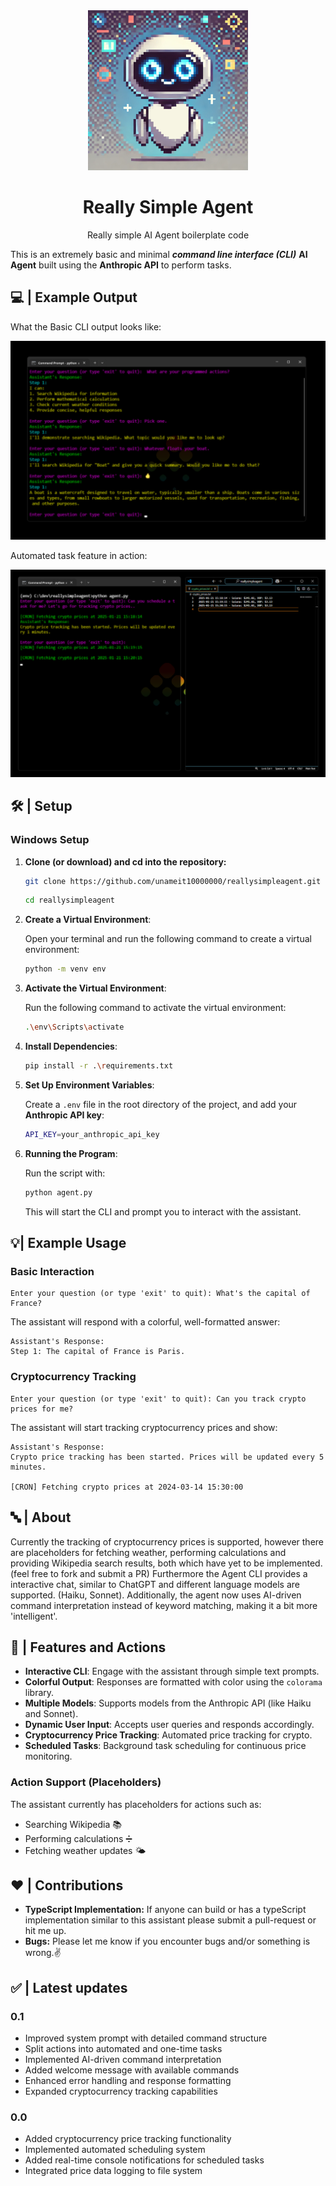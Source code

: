 <div align="center">
  <img src="images/rsag.png" alt="Really Simple AI Agent Image" width="256"/>
  <h1>Really Simple Agent</h1>
  <p>Really simple AI Agent boilerplate code</p>
</div>

This is an extremely basic and minimal ***command line interface (CLI)*** **AI Agent** built using the **Anthropic API** to perform tasks.

## 💻 | Example Output 

What the Basic CLI output looks like:

![Basic CLI Output](images/cli_output1.png)

Automated task feature in action:

![Crypto Tracking Output](images/cli_output2.png)

## 🛠️ | Setup

### Windows Setup 
1. **Clone (or download) and cd into the repository:**
   ```bash
   git clone https://github.com/unameit10000000/reallysimpleagent.git
   ```
   ```bash
   cd reallysimpleagent
   ```

2. **Create a Virtual Environment**:

   Open your terminal and run the following command to create a virtual environment:

   ```bash
   python -m venv env
   ```

3. **Activate the Virtual Environment**:

   Run the following command to activate the virtual environment:

   ```bash
   .\env\Scripts\activate
   ```

4. **Install Dependencies**:

   ```bash
   pip install -r .\requirements.txt
   ```

5. **Set Up Environment Variables**:

   Create a `.env` file in the root directory of the project, and add your **Anthropic API key**:

   ```bash
   API_KEY=your_anthropic_api_key
   ```

6. **Running the Program**:

   Run the script with:

   ```bash
   python agent.py
   ```

   This will start the CLI and prompt you to interact with the assistant.

## 💡| Example Usage 

### Basic Interaction
```
Enter your question (or type 'exit' to quit): What's the capital of France?
```

The assistant will respond with a colorful, well-formatted answer:

```
Assistant's Response:
Step 1: The capital of France is Paris.
```

### Cryptocurrency Tracking
```
Enter your question (or type 'exit' to quit): Can you track crypto prices for me?
```

The assistant will start tracking cryptocurrency prices and show:

```
Assistant's Response:
Crypto price tracking has been started. Prices will be updated every 5 minutes.

[CRON] Fetching crypto prices at 2024-03-14 15:30:00
```

## 🔤 | About
Currently the tracking of cryptocurrency prices is supported, however there are placeholders for fetching weather, performing calculations and providing Wikipedia search results, both which have yet to be implemented. (feel free to fork and submit a PR) Furthermore the Agent CLI provides a interactive chat, similar to ChatGPT and different language models are supported. (Haiku, Sonnet). Additionally, the agent now uses AI-driven command interpretation instead of keyword matching, making it a bit more 'intelligent'.

## 🌟 | Features and Actions 
- **Interactive CLI**: Engage with the assistant through simple text prompts.
- **Colorful Output**: Responses are formatted with color using the `colorama` library.
- **Multiple Models**: Supports models from the Anthropic API (like Haiku and Sonnet).
- **Dynamic User Input**: Accepts user queries and responds accordingly.
- **Cryptocurrency Price Tracking**: Automated price tracking for crypto.
- **Scheduled Tasks**: Background task scheduling for continuous price monitoring.

### Action Support (Placeholders)
The assistant currently has placeholders for actions such as:
- Searching Wikipedia 📚
- Performing calculations ➗
- Fetching weather updates 🌤️

## ❤️ | Contributions 
- **TypeScript Implementation:** If anyone can build or has a typeScript implementation similar to this assistant please submit a pull-request or hit me up.
- **Bugs:** Please let me know if you encounter bugs and/or something is wrong.✌️

## ✅ | Latest updates
### 0.1
- Improved system prompt with detailed command structure
- Split actions into automated and one-time tasks
- Implemented AI-driven command interpretation
- Added welcome message with available commands
- Enhanced error handling and response formatting
- Expanded cryptocurrency tracking capabilities

### 0.0
- Added cryptocurrency price tracking functionality
- Implemented automated scheduling system
- Added real-time console notifications for scheduled tasks
- Integrated price data logging to file system
